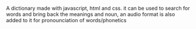 A dictionary made with javascript, html and css. it can be used to search for words and bring back the meanings and noun, an audio format is also added to it for pronounciation of words/phonetics
